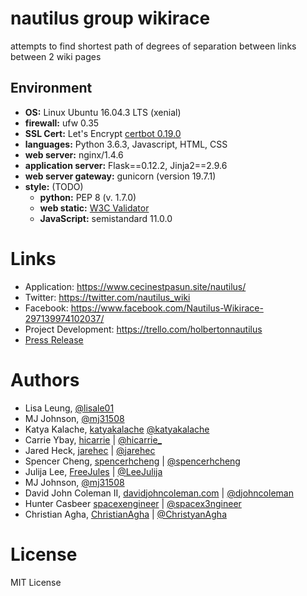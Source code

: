 # nautilus group wikirace

attempts to find shortest path of degrees of separation between
links between 2 wiki pages

## Environment

* __OS:__ Linux Ubuntu 16.04.3 LTS (xenial)
* __firewall:__ ufw 0.35
* __SSL Cert:__ Let's Encrypt [certbot 0.19.0](https://www.digitalocean.com/community/tutorials/how-to-secure-nginx-with-let-s-encrypt-on-ubuntu-16-04)
* __languages:__ Python 3.6.3, Javascript, HTML, CSS
* __web server:__ nginx/1.4.6
* __application server:__ Flask==0.12.2, Jinja2==2.9.6
* __web server gateway:__ gunicorn (version 19.7.1)
* __style:__ (TODO)
  * __python:__ PEP 8 (v. 1.7.0)
  * __web static:__ [W3C Validator](https://validator.w3.org/)
  * __JavaScript:__ semistandard 11.0.0

# Links

* Application: https://www.cecinestpasun.site/nautilus/
* Twitter: https://twitter.com/nautilus_wiki
* Facebook: https://www.facebook.com/Nautilus-Wikirace-297139974102037/
* Project Development: https://trello.com/holbertonnautilus
* [Press Release](https://github.com/Nautilus-Wiki-Race/nautilus/blob/master/static/Nautilus_PR.pdf_)

# Authors

* Lisa Leung, [@lisale01](https://twitter.com/lisale01)
* MJ Johnson, [@mj31508](https://github.com/mj31508)
* Katya Kalache, [katyakalache](https://github.com/katyakalache) [@katyakalache](https://twitter.com/KatyaKalache)
* Carrie Ybay, [hicarrie](https://github.com/hicarrie) | [@hicarrie_](https://twitter.com/hicarrie_)
* Jared Heck, [jarehec](https://github.com/jarehec) | [@jarehec](https://twitter.com/jarehec)
* Spencer Cheng, [spencerhcheng](https://github.com/spencerhcheng) | [@spencerhcheng ](https://twitter.com/spencerhcheng)
* Julija Lee, [FreeJules](https://github.com/FreeJules) | [@LeeJulija](https://twitter.com/LeeJulija)
* MJ Johnson, [@mj31508](https://github.com/mj31508)
* David John Coleman II, [davidjohncoleman.com](http://www.davidjohncoleman.com/) | [@djohncoleman](https://twitter.com/djohncoleman)
* Hunter Casbeer [spacexengineer](https://github.com/spacexengineer) | [@spacex3ngineer](https://twitter.com/spacex3ngineer)
* Christian Agha, [ChristianAgha](http://github.com/ChristianAgha) | [@ChristyanAgha](http://twitter.com/ChristyanAgha)

# License

MIT License
